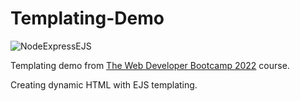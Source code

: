 # Templating-Demo

![NodeExpressEJS](https://user-images.githubusercontent.com/49698792/182232902-e3402481-6fcd-42c3-a00a-8da6089dbe26.png)

 Templating demo from [The Web Developer Bootcamp 2022](https://www.udemy.com/course/the-web-developer-bootcamp/) course.

Creating dynamic HTML with EJS templating.


